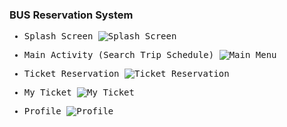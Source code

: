 ### BUS Reservation System

<samp>

- Splash Screen
![Splash Screen](https://github.com/riyanbagusb/my-portfolio/raw/master/images/splash.jpg)

- Main Activity (Search Trip Schedule)
![Main Menu](https://github.com/riyanbagusb/my-portfolio/raw/master/images/main.jpg)

- Ticket Reservation
![Ticket Reservation](https://github.com/riyanbagusb/my-portfolio/raw/master/images/ticket-reservation.jpg)

- My Ticket
![My Ticket](https://github.com/riyanbagusb/my-portfolio/raw/master/images/ticket.jpg)

- Profile
![Profile](https://github.com/riyanbagusb/my-portfolio/raw/master/images/profile.jpg)

</samp>